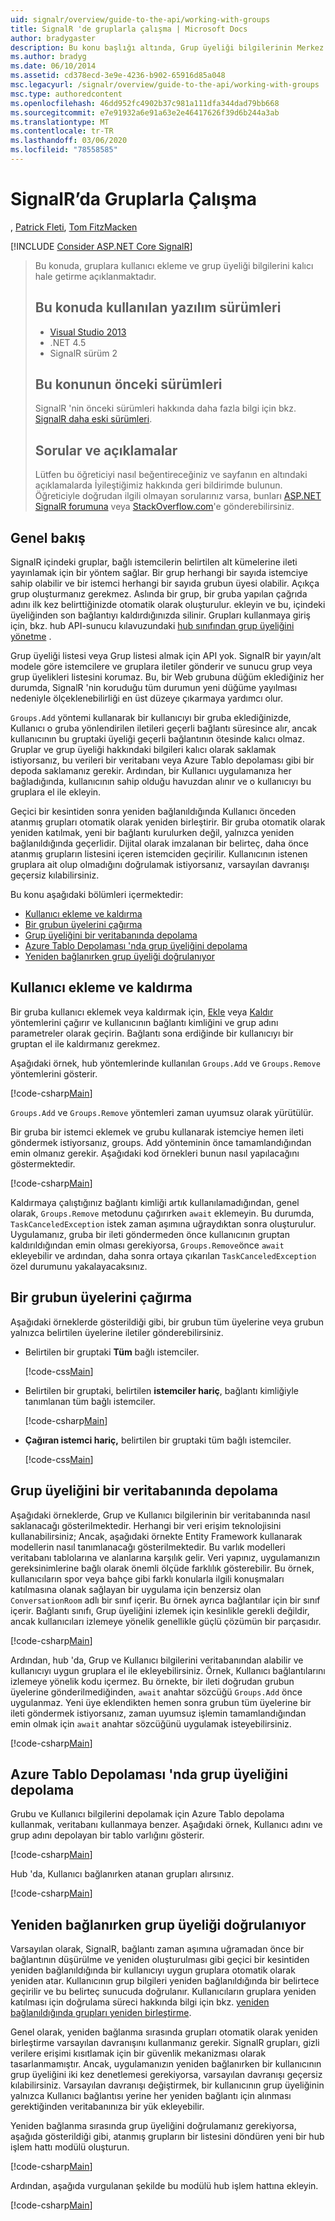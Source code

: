 ```yaml
---
uid: signalr/overview/guide-to-the-api/working-with-groups
title: SignalR 'de gruplarla çalışma | Microsoft Docs
author: bradygaster
description: Bu konu başlığı altında, Grup üyeliği bilgilerinin Merkez API 'SI ile nasıl korunmakta olduğu açıklanır.
ms.author: bradyg
ms.date: 06/10/2014
ms.assetid: cd378ecd-3e9e-4236-b902-65916d85a048
msc.legacyurl: /signalr/overview/guide-to-the-api/working-with-groups
msc.type: authoredcontent
ms.openlocfilehash: 46dd952fc4902b37c981a111dfa344dad79bb668
ms.sourcegitcommit: e7e91932a6e91a63e2e46417626f39d6b244a3ab
ms.translationtype: MT
ms.contentlocale: tr-TR
ms.lasthandoff: 03/06/2020
ms.locfileid: "78558585"
---
```

# <a name="working-with-groups-in-signalr"></a>SignalR’da Gruplarla Çalışma

, [Patrick Fleti](https://github.com/pfletcher), [Tom FitzMacken](https://github.com/tfitzmac)

[!INCLUDE [Consider ASP.NET Core SignalR](~/includes/signalr/signalr-version-disambiguation.md)]

> Bu konuda, gruplara kullanıcı ekleme ve grup üyeliği bilgilerini kalıcı hale getirme açıklanmaktadır.
>
> ## <a name="software-versions-used-in-this-topic"></a>Bu konuda kullanılan yazılım sürümleri
>
>
> - [Visual Studio 2013](https://my.visualstudio.com/Downloads?q=visual%20studio%202013)
> - .NET 4.5
> - SignalR sürüm 2
>
>
>
> ## <a name="previous-versions-of-this-topic"></a>Bu konunun önceki sürümleri
>
> SignalR 'nin önceki sürümleri hakkında daha fazla bilgi için bkz. [SignalR daha eski sürümleri](../older-versions/index.md).
>
> ## <a name="questions-and-comments"></a>Sorular ve açıklamalar
>
> Lütfen bu öğreticiyi nasıl beğentireceğiniz ve sayfanın en altındaki açıklamalarda İyileştiğimiz hakkında geri bildirimde bulunun. Öğreticiyle doğrudan ilgili olmayan sorularınız varsa, bunları [ASP.NET SignalR forumuna](https://forums.asp.net/1254.aspx/1?ASP+NET+SignalR) veya [StackOverflow.com](http://stackoverflow.com/)'e gönderebilirsiniz.

## <a name="overview"></a>Genel bakış

SignalR içindeki gruplar, bağlı istemcilerin belirtilen alt kümelerine ileti yayınlamak için bir yöntem sağlar. Bir grup herhangi bir sayıda istemciye sahip olabilir ve bir istemci herhangi bir sayıda grubun üyesi olabilir. Açıkça grup oluşturmanız gerekmez. Aslında bir grup, bir gruba yapılan çağrıda adını ilk kez belirttiğinizde otomatik olarak oluşturulur. ekleyin ve bu, içindeki üyeliğinden son bağlantıyı kaldırdığınızda silinir. Grupları kullanmaya giriş için, bkz. hub API-sunucu kılavuzundaki [hub sınıfından grup üyeliğini yönetme](hubs-api-guide-server.md#groupsfromhub) .

Grup üyeliği listesi veya Grup listesi almak için API yok. SignalR bir yayın/alt modele göre istemcilere ve gruplara iletiler gönderir ve sunucu grup veya grup üyelikleri listesini korumaz. Bu, bir Web grubuna düğüm eklediğiniz her durumda, SignalR 'nin koruduğu tüm durumun yeni düğüme yayılması nedeniyle ölçeklenebilirliği en üst düzeye çıkarmaya yardımcı olur.

`Groups.Add` yöntemi kullanarak bir kullanıcıyı bir gruba eklediğinizde, Kullanıcı o gruba yönlendirilen iletileri geçerli bağlantı süresince alır, ancak kullanıcının bu gruptaki üyeliği geçerli bağlantının ötesinde kalıcı olmaz. Gruplar ve grup üyeliği hakkındaki bilgileri kalıcı olarak saklamak istiyorsanız, bu verileri bir veritabanı veya Azure Tablo depolaması gibi bir depoda saklamanız gerekir. Ardından, bir Kullanıcı uygulamanıza her bağladığında, kullanıcının sahip olduğu havuzdan alınır ve o kullanıcıyı bu gruplara el ile ekleyin.

Geçici bir kesintiden sonra yeniden bağlanıldığında Kullanıcı önceden atanmış grupları otomatik olarak yeniden birleştirir. Bir gruba otomatik olarak yeniden katılmak, yeni bir bağlantı kurulurken değil, yalnızca yeniden bağlanıldığında geçerlidir. Dijital olarak imzalanan bir belirteç, daha önce atanmış grupların listesini içeren istemciden geçirilir. Kullanıcının istenen gruplara ait olup olmadığını doğrulamak istiyorsanız, varsayılan davranışı geçersiz kılabilirsiniz.

Bu konu aşağıdaki bölümleri içermektedir:

- [Kullanıcı ekleme ve kaldırma](#add)
- [Bir grubun üyelerini çağırma](#call)
- [Grup üyeliğini bir veritabanında depolama](#storedatabase)
- [Azure Tablo Depolaması 'nda grup üyeliğini depolama](#storeazuretable)
- [Yeniden bağlanırken grup üyeliği doğrulanıyor](#verify)

<a id="add"></a>

## <a name="adding-and-removing-users"></a>Kullanıcı ekleme ve kaldırma

Bir gruba kullanıcı eklemek veya kaldırmak için, [Ekle](https://msdn.microsoft.com/library/microsoft.aspnet.signalr.igroupmanager.add(v=vs.111).aspx) veya [Kaldır](https://msdn.microsoft.com/library/microsoft.aspnet.signalr.igroupmanager.remove(v=vs.111).aspx) yöntemlerini çağırır ve kullanıcının bağlantı kimliğini ve grup adını parametreler olarak geçirin. Bağlantı sona erdiğinde bir kullanıcıyı bir gruptan el ile kaldırmanız gerekmez.

Aşağıdaki örnek, hub yöntemlerinde kullanılan `Groups.Add` ve `Groups.Remove` yöntemlerini gösterir.

[!code-csharp[Main](working-with-groups/samples/sample1.cs?highlight=5,10)]

`Groups.Add` ve `Groups.Remove` yöntemleri zaman uyumsuz olarak yürütülür.

Bir gruba bir istemci eklemek ve grubu kullanarak istemciye hemen ileti göndermek istiyorsanız, groups. Add yönteminin önce tamamlandığından emin olmanız gerekir. Aşağıdaki kod örnekleri bunun nasıl yapılacağını göstermektedir.

[!code-csharp[Main](working-with-groups/samples/sample2.cs?highlight=1,3)]

Kaldırmaya çalıştığınız bağlantı kimliği artık kullanılamadığından, genel olarak, `Groups.Remove` metodunu çağırırken `await` eklemeyin. Bu durumda, `TaskCanceledException` istek zaman aşımına uğraydıktan sonra oluşturulur. Uygulamanız, gruba bir ileti göndermeden önce kullanıcının gruptan kaldırıldığından emin olması gerekiyorsa, `Groups.Remove`önce `await` ekleyebilir ve ardından, daha sonra ortaya çıkarılan `TaskCanceledException` özel durumunu yakalayacaksınız.

<a id="call"></a>

## <a name="calling-members-of-a-group"></a>Bir grubun üyelerini çağırma

Aşağıdaki örneklerde gösterildiği gibi, bir grubun tüm üyelerine veya grubun yalnızca belirtilen üyelerine iletiler gönderebilirsiniz.

- Belirtilen bir gruptaki **Tüm** bağlı istemciler.

    [!code-css[Main](working-with-groups/samples/sample3.css)]
- Belirtilen bir gruptaki, belirtilen **istemciler hariç**, bağlantı kimliğiyle tanımlanan tüm bağlı istemciler.

    [!code-csharp[Main](working-with-groups/samples/sample4.cs)]
- **Çağıran istemci hariç,** belirtilen bir gruptaki tüm bağlı istemciler.

    [!code-css[Main](working-with-groups/samples/sample5.css)]

<a id="storedatabase"></a>

## <a name="storing-group-membership-in-a-database"></a>Grup üyeliğini bir veritabanında depolama

Aşağıdaki örneklerde, Grup ve Kullanıcı bilgilerinin bir veritabanında nasıl saklanacağı gösterilmektedir. Herhangi bir veri erişim teknolojisini kullanabilirsiniz; Ancak, aşağıdaki örnekte Entity Framework kullanarak modellerin nasıl tanımlanacağı gösterilmektedir. Bu varlık modelleri veritabanı tablolarına ve alanlarına karşılık gelir. Veri yapınız, uygulamanızın gereksinimlerine bağlı olarak önemli ölçüde farklılık gösterebilir. Bu örnek, kullanıcıların spor veya bahçe gibi farklı konularla ilgili konuşmaları katılmasına olanak sağlayan bir uygulama için benzersiz olan `ConversationRoom` adlı bir sınıf içerir. Bu örnek ayrıca bağlantılar için bir sınıf içerir. Bağlantı sınıfı, Grup üyeliğini izlemek için kesinlikle gerekli değildir, ancak kullanıcıları izlemeye yönelik genellikle güçlü çözümün bir parçasıdır.

[!code-csharp[Main](working-with-groups/samples/sample6.cs)]

Ardından, hub 'da, Grup ve Kullanıcı bilgilerini veritabanından alabilir ve kullanıcıyı uygun gruplara el ile ekleyebilirsiniz. Örnek, Kullanıcı bağlantılarını izlemeye yönelik kodu içermez. Bu örnekte, bir ileti doğrudan grubun üyelerine gönderilmediğinden, `await` anahtar sözcüğü `Groups.Add` önce uygulanmaz. Yeni üye eklendikten hemen sonra grubun tüm üyelerine bir ileti göndermek istiyorsanız, zaman uyumsuz işlemin tamamlandığından emin olmak için `await` anahtar sözcüğünü uygulamak isteyebilirsiniz.

[!code-csharp[Main](working-with-groups/samples/sample7.cs)]

<a id="storeazuretable"></a>

## <a name="storing-group-membership-in-azure-table-storage"></a>Azure Tablo Depolaması 'nda grup üyeliğini depolama

Grubu ve Kullanıcı bilgilerini depolamak için Azure Tablo depolama kullanmak, veritabanı kullanmaya benzer. Aşağıdaki örnek, Kullanıcı adını ve grup adını depolayan bir tablo varlığını gösterir.

[!code-csharp[Main](working-with-groups/samples/sample8.cs)]

Hub 'da, Kullanıcı bağlanırken atanan grupları alırsınız.

[!code-csharp[Main](working-with-groups/samples/sample9.cs)]

<a id="verify"></a>

## <a name="verifying-group-membership-when-reconnecting"></a>Yeniden bağlanırken grup üyeliği doğrulanıyor

Varsayılan olarak, SignalR, bağlantı zaman aşımına uğramadan önce bir bağlantının düşürülme ve yeniden oluşturulması gibi geçici bir kesintiden yeniden bağlanıldığında bir kullanıcıyı uygun gruplara otomatik olarak yeniden atar. Kullanıcının grup bilgileri yeniden bağlanıldığında bir belirtece geçirilir ve bu belirteç sunucuda doğrulanır. Kullanıcıların gruplara yeniden katılması için doğrulama süreci hakkında bilgi için bkz. [yeniden bağlanıldığında grupları yeniden birleştirme](../security/introduction-to-security.md#rejoingroup).

Genel olarak, yeniden bağlanma sırasında grupları otomatik olarak yeniden birleştirme varsayılan davranışını kullanmanız gerekir. SignalR grupları, gizli verilere erişimi kısıtlamak için bir güvenlik mekanizması olarak tasarlanmamıştır. Ancak, uygulamanızın yeniden bağlanırken bir kullanıcının grup üyeliğini iki kez denetlemesi gerekiyorsa, varsayılan davranışı geçersiz kılabilirsiniz. Varsayılan davranışı değiştirmek, bir kullanıcının grup üyeliğinin yalnızca Kullanıcı bağlantısı yerine her yeniden bağlantı için alınması gerektiğinden veritabanınıza bir yük ekleyebilir.

Yeniden bağlanma sırasında grup üyeliğini doğrulamanız gerekiyorsa, aşağıda gösterildiği gibi, atanmış grupların bir listesini döndüren yeni bir hub işlem hattı modülü oluşturun.

[!code-csharp[Main](working-with-groups/samples/sample10.cs)]

Ardından, aşağıda vurgulanan şekilde bu modülü hub işlem hattına ekleyin.

[!code-csharp[Main](working-with-groups/samples/sample11.cs?highlight=4)]
